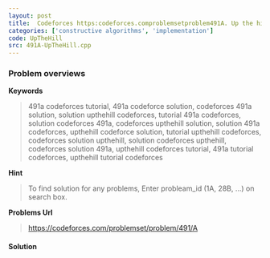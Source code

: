 ```yaml
---
layout: post
title:  Codeforces https:codeforces.comproblemsetproblem491A. Up the hill solution
categories: ['constructive algorithms', 'implementation']
code: UpTheHill
src: 491A-UpTheHill.cpp
---
```

### **Problem overviews**

**Keywords**
> 491a codeforces tutorial, 491a codeforce solution, codeforces 491a solution, solution upthehill codeforces, tutorial 491a codeforces, solution codeforces 491a, codeforces upthehill solution, solution 491a codeforces, upthehill codeforce solution, tutorial upthehill codeforces, codeforces solution upthehill, solution codeforces upthehill, codeforces solution 491a, upthehill codeforces tutorial, 491a tutorial codeforces, upthehill tutorial codeforces

**Hint**
> To find solution for any problems, Enter probleam_id (1A, 28B, ...) on search box. 

**Problems Url**
> https://codeforces.com/problemset/problem/491/A

#### **Solution**



